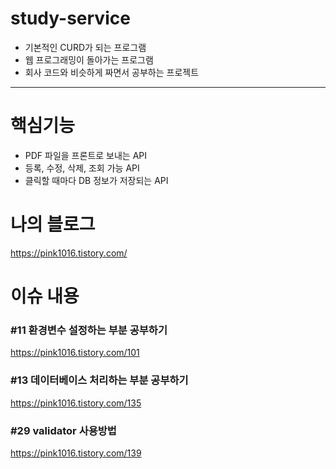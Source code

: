 # study-service
* 기본적인 CURD가 되는 프로그램
* 웹 프로그래밍이 돌아가는 프로그램
* 회사 코드와 비슷하게 짜면서 공부하는 프로젝트

---

# 핵심기능
* PDF 파일을 프론트로 보내는 API
* 등록, 수정, 삭제, 조회 가능 API
* 클릭할 때마다 DB 정보가 저장되는 API


# 나의 블로그
https://pink1016.tistory.com/

# 이슈 내용
### #11 환경변수 설정하는 부분 공부하기 
https://pink1016.tistory.com/101

### #13 데이터베이스 처리하는 부분 공부하기
https://pink1016.tistory.com/135

### #29 validator 사용방법
https://pink1016.tistory.com/139

